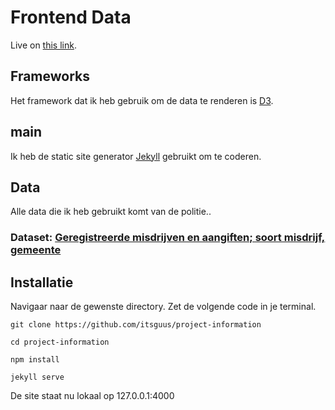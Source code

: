 # Frontend Data
Live on [this link](https://corona-criminaliteit.nl/).

## Frameworks
Het framework dat ik heb gebruik om de data te renderen is [D3](https://d3js.org/). 

## main
Ik heb de static site generator [Jekyll](https://jekyllrb.com/) gebruikt om te coderen. 

## Data
Alle data die ik heb gebruikt komt van de politie.. 

### **Dataset:** [Geregistreerde misdrijven en aangiften; soort misdrijf, gemeente](https://data.politie.nl/?dl=434E4#/Politie/nl/dataset/47013NED/table)

## Installatie
Navigaar naar de gewenste directory. Zet de volgende code in je terminal.
```
git clone https://github.com/itsguus/project-information

cd project-information

npm install

jekyll serve
```
De site staat nu lokaal op 127.0.0.1:4000
